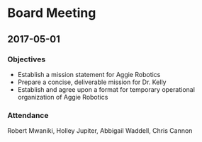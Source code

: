 # Board Meeting
## 2017-05-01

### Objectives
* Establish a mission statement for Aggie Robotics
* Prepare a concise, deliverable mission for Dr. Kelly
* Establish and agree upon a format for temporary operational organization of Aggie Robotics

### Attendance
Robert Mwaniki, Holley Jupiter, Abbigail Waddell, Chris Cannon
